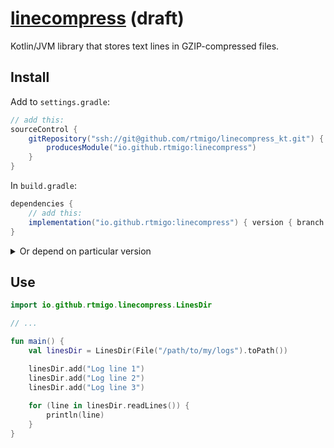 # [linecompress](https://github.com/rtmigo/linecompress_kt) (draft)

Kotlin/JVM library that stores text lines in GZIP-compressed files.

## Install

Add to `settings.gradle`:

```groovy
// add this:
sourceControl {
    gitRepository("ssh://git@github.com/rtmigo/linecompress_kt.git") {
        producesModule("io.github.rtmigo:linecompress")
    }
}
```

In `build.gradle`:

```groovy
dependencies {
    // add this: 
    implementation("io.github.rtmigo:linecompress") { version { branch = 'staging' }}
}    
```

<details>
  <summary>Or depend on particular version</summary>

```groovy
dependencies {
    implementation "io.github.rtmigo:linecompress:0.0.1"
    // ...
}
```
</details>

## Use

```kotlin
import io.github.rtmigo.linecompress.LinesDir

// ...

fun main() {
    val linesDir = LinesDir(File("/path/to/my/logs").toPath())

    linesDir.add("Log line 1")
    linesDir.add("Log line 2")
    linesDir.add("Log line 3")
    
    for (line in linesDir.readLines()) {
        println(line)
    }
}
```